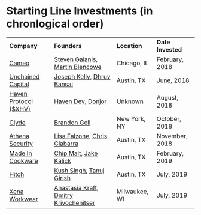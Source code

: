 # Starting Line Investments (in chronlogical order)

<table>
  <tr>
    <td> <b>Company</b> </td>
    <td> <b>Founders</b> </td>
    <td> <b>Location</b> </td>
    <td> <b>Date Invested</b> </td>
  </tr>
    <tr>
      <td> <a href="http://www.cameo.com">Cameo</a></td>
      <td> <a href="https://twitter.com/Mr3ONE2">Steven Galanis</a>, <a href="https://www.linkedin.com/in/martin-blencowe-b1768114a/">Martin Blencowe</a> </td>
      <td> Chicago, IL </td>
      <td> February, 2018 </td>
  </tr>
      <tr>
        <td> <a href="http://www.unchained-capital.com">Unchained Capital</a></td>
        <td> <a href="https://twitter.com/josephkelly">Joseph Kelly</a>, <a href="https://twitter.com/dhruvbansal">Dhruv Bansal</a> </td>
      <td> Austin, TX </td>
      <td> June, 2018 </td>
  </tr>
      <tr>
        <td> <a href="http://www.havenprotocol.com">Haven Protocol ($XHV)</a></td>
        <td> <a href="https://twitter.com/haven_dev">Haven Dev</a>, <a href="https://twitter.com/donjordev">Donjor</a> </td>
      <td> Unknown </td>
      <td> August, 2018 </td>
  </tr>
        <tr>
          <td> <a href="http://www.joinclyde.com">Clyde</a></td>
          <td> <a href="https://www.linkedin.com/in/brandon-gell-37836599/">Brandon Gell</a> </td>
      <td> New York, NY </td>
      <td> October, 2018 </td>
  </tr>
        <tr>
          <td> <a href="http://www.athena-security.com">Athena Security</a></td>
          <td> <a href="https://twitter.com/LisaFalzone">Lisa Falzone</a>, <a href="https://www.linkedin.com/in/ccciabarra/">Chris Ciabarra</a> </td>
      <td> Austin, TX </td>
      <td> November, 2018 </td>
  </tr>
  </tr>
        <tr>
  <td><a href="http://www.madeincookware.com">Made In Cookware</a> </td>
  <td><a href="https://www.linkedin.com/in/bradfordmalt/">Chip Malt</a>, <a href="https://www.linkedin.com/in/jake-kalick-26b44224/">Jake Kalick</a></td>
      <td> Austin, TX </td>
      <td> February, 2019 </td>
  </tr>
       <tr>
  <td><a href="http://www.hitch.net">Hitch</a> </td>
  <td><a href="https://www.linkedin.com/in/kushksingh/">Kush Singh</a>, <a href="https://www.linkedin.com/in/tanuj-girish-9b9873a1/">Tanuj Girish</a></td>
      <td> Austin, TX </td>
      <td> July, 2019 </td>
  </tr>
         <tr>
  <td><a href="https://xenaworkwear.com/">Xena Workwear</a> </td>
  <td><a href="https://www.linkedin.com/in/anastasia-kraft-b10878aa/">Anastasia Kraft</a>, <a href="https://www.linkedin.com/in/dmitrykrivochenitser/">Dmitry Krivochenitser</a></td>
      <td> Milwaukee, WI </td>
      <td> July, 2019 </td>
  </tr>
  </table>
  
